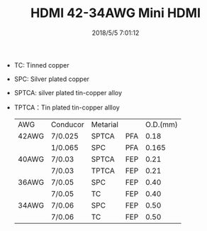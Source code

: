 ﻿---
layout: post 
title: HDMI 42-34AWG Mini HDMI 
tags: HDMI FN10
categories: wire-cable
overview: 
series: FN10
part_number: 10-0000-1
thumb_img: 
image: static/4-20210603.jpg
date: 2018/5/5 7:01:12
permalink: /wire-cable/hdmi-42-34awg-mini-core.html
---



* TC: Tinned copper<br />
* SPC: Silver plated copper<br />
* SPTCA: silver plated tin-copper alloy<br />
* TPTCA：Tin plated tin-copper allloy


	<table class="table table-bordered table-hover">
		<tbody>
			<tr>
				<td>
					AWG
				</td>
				<td>
					Conducor
				</td>
				<td>
					Metarial
				</td>
				<td>
					<br />
				</td>
				<td>
					O.D.(mm)
				</td>
			</tr>
			<tr>
				<td>
					42AWG
				</td>
				<td>
					7/0.025
				</td>
				<td>
					SPTCA
				</td>
				<td>
					PFA
				</td>
				<td>
					0.18
				</td>
			</tr>
			<tr>
				<td>
				</td>
				<td>
					1/0.065
				</td>
				<td>
					SPC
				</td>
				<td>
					PFA
				</td>
				<td>
					0.165
				</td>
			</tr>
			<tr>
				<td>
					40AWG
				</td>
				<td>
					7/0.03
				</td>
				<td>
					SPTCA
				</td>
				<td>
					FEP
				</td>
				<td>
					0.21
				</td>
			</tr>
			<tr>
				<td>
				</td>
				<td>
					7/0.03
				</td>
				<td>
					TPTCA
				</td>
				<td>
					FEP
				</td>
				<td>
					0.21
				</td>
			</tr>
			<tr>
				<td>
					36AWG
				</td>
				<td>
					7/0.05
				</td>
				<td>
					SPC
				</td>
				<td>
					FEP
				</td>
				<td>
					0.40
				</td>
			</tr>
			<tr>
				<td>
				</td>
				<td>
					7/0.05
				</td>
				<td>
					TC
				</td>
				<td>
					FEP
				</td>
				<td>
					0.40
				</td>
			</tr>
			<tr>
				<td>
					34AWG
				</td>
				<td>
					7/0.06
				</td>
				<td>
					SPC
				</td>
				<td>
					FEP
				</td>
				<td>
					0.50
				</td>
			</tr>
			<tr>
				<td>
				</td>
				<td>
					7/0.06
				</td>
				<td>
					TC
				</td>
				<td>
					FEP
				</td>
				<td>
					0.50
				</td>
			</tr>
		</tbody>
	</table>
</div>
